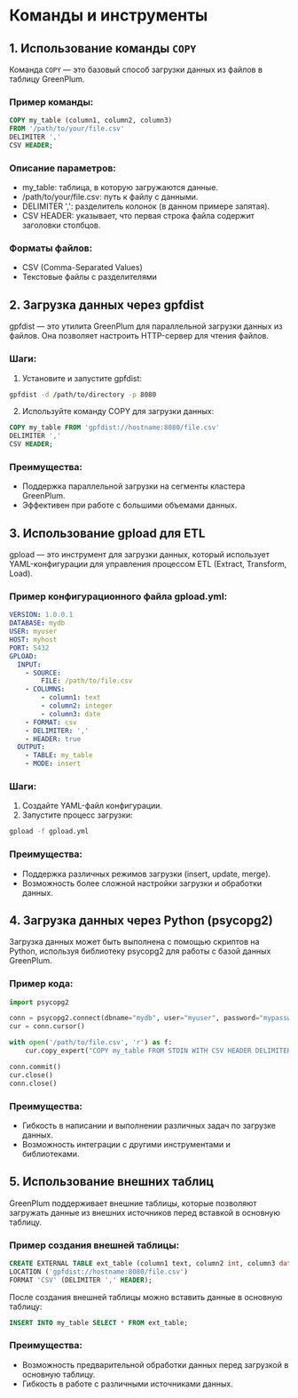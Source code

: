 # Команды и инструменты
## 1. Использование команды `COPY`

Команда `COPY` — это базовый способ загрузки данных из файлов в таблицу GreenPlum.

### Пример команды:
```sql
COPY my_table (column1, column2, column3)
FROM '/path/to/your/file.csv'
DELIMITER ','
CSV HEADER;
```
### Описание параметров:
- my_table: таблица, в которую загружаются данные.
- /path/to/your/file.csv: путь к файлу с данными.
- DELIMITER ',': разделитель колонок (в данном примере запятая).
- CSV HEADER: указывает, что первая строка файла содержит заголовки столбцов.
### Форматы файлов:
- CSV (Comma-Separated Values)
- Текстовые файлы с разделителями
## 2. Загрузка данных через gpfdist

gpfdist — это утилита GreenPlum для параллельной загрузки данных из файлов. Она позволяет настроить HTTP-сервер для чтения файлов.

### Шаги:
1. Установите и запустите gpfdist:
```bash
gpfdist -d /path/to/directory -p 8080
```
2. Используйте команду COPY для загрузки данных:
```sql
COPY my_table FROM 'gpfdist://hostname:8080/file.csv'
DELIMITER ','
CSV HEADER;
```
### Преимущества:
- Поддержка параллельной загрузки на сегменты кластера GreenPlum.
- Эффективен при работе с большими объемами данных.
## 3. Использование gpload для ETL

gpload — это инструмент для загрузки данных, который использует YAML-конфигурации для управления процессом ETL (Extract, Transform, Load).

### Пример конфигурационного файла gpload.yml:
```yaml
VERSION: 1.0.0.1
DATABASE: mydb
USER: myuser
HOST: myhost
PORT: 5432
GPLOAD:
  INPUT:
    - SOURCE:
        FILE: /path/to/file.csv
    - COLUMNS:
        - column1: text
        - column2: integer
        - column3: date
    - FORMAT: csv
    - DELIMITER: ','
    - HEADER: true
  OUTPUT:
    - TABLE: my_table
    - MODE: insert
```
### Шаги:
1. Создайте YAML-файл конфигурации.
2. Запустите процесс загрузки:
```bash
gpload -f gpload.yml
```
### Преимущества:
- Поддержка различных режимов загрузки (insert, update, merge).
- Возможность более сложной настройки загрузки и обработки данных.
## 4. Загрузка данных через Python (psycopg2)

Загрузка данных может быть выполнена с помощью скриптов на Python, используя библиотеку psycopg2 для работы с базой данных GreenPlum.

### Пример кода:
```python
import psycopg2

conn = psycopg2.connect(dbname="mydb", user="myuser", password="mypassword", host="myhost", port="5432")
cur = conn.cursor()

with open('/path/to/file.csv', 'r') as f:
    cur.copy_expert("COPY my_table FROM STDIN WITH CSV HEADER DELIMITER ','", f)

conn.commit()
cur.close()
conn.close()
```
### Преимущества:
- Гибкость в написании и выполнении различных задач по загрузке данных.
- Возможность интеграции с другими инструментами и библиотеками.
## 5. Использование внешних таблиц

GreenPlum поддерживает внешние таблицы, которые позволяют загружать данные из внешних источников перед вставкой в основную таблицу.

### Пример создания внешней таблицы:
```sql
CREATE EXTERNAL TABLE ext_table (column1 text, column2 int, column3 date)
LOCATION ('gpfdist://hostname:8080/file.csv')
FORMAT 'CSV' (DELIMITER ',' HEADER);
```

После создания внешней таблицы можно вставить данные в основную таблицу:

```sql
INSERT INTO my_table SELECT * FROM ext_table;
```
### Преимущества:
- Возможность предварительной обработки данных перед загрузкой в основную таблицу.
- Гибкость в работе с различными источниками данных.
